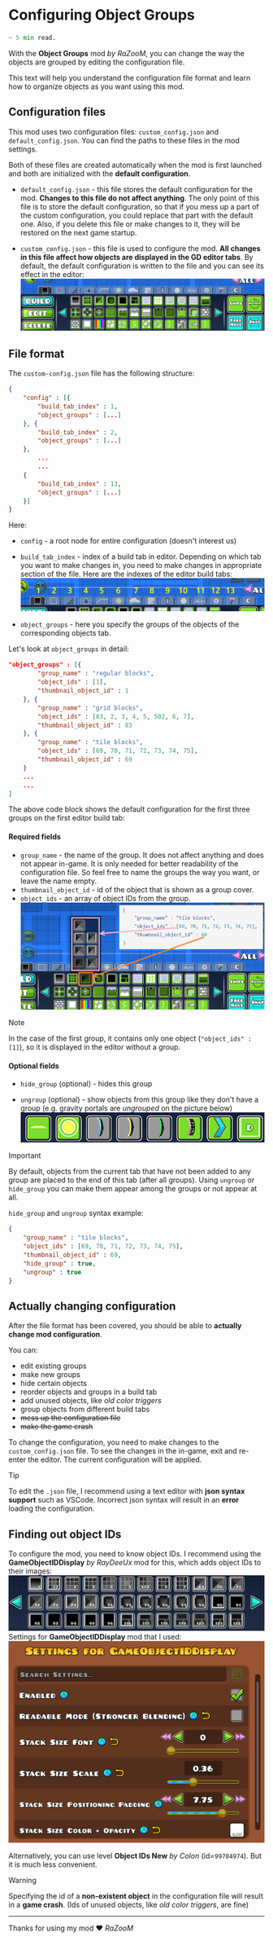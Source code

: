 # Configuring Object Groups
```python 
~ 5 min read.
```

With the **Object Groups** mod *by RaZooM*, you can change the way the objects are grouped by editing the configuration file. 

This text will help you understand the configuration file format and learn how to organize objects as you want using this mod.

## Configuration files
This mod uses two configuration files: `custom_config.json` and `default_config.json`. You can find the paths to these files in the mod settings.

Both of these files are created automatically when the mod is first launched and both are initialized with the **default configuration**.

- `default_config.json` - this file stores the default configuration for the mod. **Changes to this file do not affect anything**. The only point of this file is to store the default configuration, so that if you mess up a part of the custom configuration, you could replace that part with the default one. Also, if you delete this file or make changes to it, they will be restored on the next game startup.

- `custom_config.json` - this file is used to configure the mod. **All changes in this file affect how objects are displayed in the GD editor tabs**. By default, the default configuration is written to the file and you can see its effect in the editor:
![1730056497548](assets/ConfiguringObjectGroups/1730056497548.png)


## File format
The `custom-config.json` file has the following structure:
```json
{
    "config" : [{
        "build_tab_index" : 1,
        "object_groups" : [...]
    }, {
        "build_tab_index" : 2,
        "object_groups" : [...]
    },
        ...
        ...
    {
        "build_tab_index" : 13,
        "object_groups" : [...]
    }]
}
```
Here:
- `config` - a root node for entire configuration (doesn't interest us)
- `build_tab_index` - index of a build tab in editor. Depending on which tab you want to make changes in, you need to make changes in appropriate section of the file. 
Here are the indexes of the editor build tabs:
![1730057946711](assets/ConfiguringObjectGroups/1730057946711.png)

- `object_groups` - here you specify the groups of the objects of the corresponding objects tab. 

Let's look at `object_groups` in detail:

```json
"object_groups" : [{
        "group_name" : "regular blocks",
        "object_ids" : [1],
        "thumbnail_object_id" : 1
    }, {
        "group_name" : "grid blocks",
        "object_ids" : [83, 2, 3, 4, 5, 502, 6, 7],
        "thumbnail_object_id" : 83
    }, {
        "group_name" : "tile blocks",
        "object_ids" : [69, 70, 71, 72, 73, 74, 75],
        "thumbnail_object_id" : 69
    }
    ...
    ...
]
```
The above code block shows the default configuration for the first three groups on the first editor build tab:
#### Required fields
- `group_name` - the name of the group. It does not affect anything and does not appear in-game. It is only needed for better readability of the configuration file. So feel free to name the groups the way you want, or leave the name empty.
- `thumbnail_object_id` - id of the object that is shown as a group cover.
- `object_ids` - an array of object IDs from the group. 
![1730059238531](assets/ConfiguringObjectGroups/1730059238531.png)

> [!NOTE]
> In the case of the first group, it contains only one object (`"object_ids" : [1]`), so it is displayed in the editor without a group.

#### Optional fields
- `hide_group` (optional) - hides this group

- `ungroup` (optional) - show objects from this group like they don't have a group (e.g. gravity portals are *ungrouped* on the picture below)
![1730065718219](assets/ConfiguringObjectGroups/1730065718219.png)
  
> [!IMPORTANT]
> By default, objects from the current tab that have not been added to any group are placed to the end of this tab (after all groups). Using `ungroup` or `hide_group` you can make them appear among the groups or not appear at all.

`hide_group` and `ungroup` syntax example: 
```json
{
    "group_name" : "tile blocks",
    "object_ids" : [69, 70, 71, 72, 73, 74, 75],
    "thumbnail_object_id" : 69, 
    "hide_group" : true,
    "ungroup" : true
} 
```
## Actually changing configuration
After the file format has been covered, you should be able to **actually change mod configuration**.

You can:
- edit existing groups
- make new groups
- hide certain objects
- reorder objects and groups in a build tab
- add unused objects, like *old color triggers*
- group objects from different build tabs
- ~~mess up the configuration file~~
- ~~make the game crash~~

To change the configuration, you need to make changes to the `custom_config.json` file. To see the changes in the in-game, exit and re-enter the editor. The current configuration will be applied.

> [!TIP]
> To edit the `.json` file, I recommend using a text editor with **json syntax support** such as VSCode. 
> Incorrect json syntax will result in an **error** loading the configuration.


## Finding out object IDs
To configure the mod, you need to know object IDs. I recommend using the **GameObjectIDDisplay** *by RayDeeUx* mod for this, which adds object IDs to their images: 
![1730061168146](assets/ConfiguringObjectGroups/1730061168146.png)
Settings for **GameObjectIDDisplay** mod that I used:
![1730060546933](assets/ConfiguringObjectGroups/1730060546933.png)

Alternatively, you can use level **Object IDs New** *by Colon* (id=`99784974`). But it is much less convenient.

> [!WARNING]
> Specifying the id of a **non-existent object** in the configuration file will result in a **game crash**. (Ids of unused objects, like *old color triggers*, are fine)

***
Thanks for using my mod ❤️
*RaZooM*


